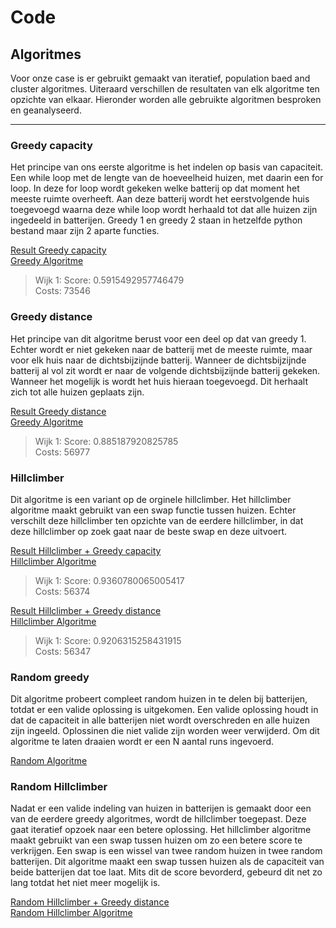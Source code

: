 # Code
## Algoritmes
Voor onze case is er gebruikt gemaakt van iteratief, population baed and cluster
algoritmes. Uiteraard verschillen de resultaten van elk algoritme ten opzichte
van elkaar. Hieronder worden alle gebruikte algoritmen besproken en geanalyseerd.

---
### Greedy capacity
Het principe van ons eerste algoritme is het indelen op basis van capaciteit.
Een while loop met de lengte van de hoeveelheid huizen, met daarin een for loop.
In deze for loop wordt gekeken welke batterij op dat moment het meeste ruimte
overheeft. Aan deze batterij wordt het eerstvolgende huis toegevoegd waarna
deze while loop wordt herhaald tot dat alle huizen zijn ingedeeld in batterijen.
Greedy 1 en greedy 2 staan in hetzelfde python bestand maar zijn 2 aparte
functies.  


[Result Greedy capacity](/resultaten/Images/Greedy1.png "Hyperlink")  
[Greedy Algoritme](/code/algorithmes/greedy.py "Hyperlink")

> Wijk 1:
> Score: 0.5915492957746479  
> Costs: 73546


### Greedy distance
Het principe van dit algoritme berust voor een deel op dat van greedy 1.
Echter wordt er niet gekeken naar de batterij met de meeste ruimte, maar voor
elk huis naar de dichtsbijzijnde batterij. Wanneer de dichtsbijzijnde batterij
al vol zit wordt er naar de volgende dichtsbijzijnde batterij gekeken. Wanneer
het mogelijk is wordt het huis hieraan toegevoegd. Dit herhaalt zich tot alle
huizen geplaats zijn.  

[Result Greedy distance](/resultaten/Images/Greedy_2.png "Hyperlink")  
[Greedy Algoritme](/code/algorithmes/greedy.py "Hyperlink")

> Wijk 1:
> Score: 0.885187920825785   
> Costs: 56977


### Hillclimber
Dit algoritme is een variant op de orginele hillclimber. Het hillclimber
algoritme maakt gebruikt van een swap functie tussen huizen. Echter verschilt
deze hillclimber ten opzichte van de eerdere hillclimber, in dat deze
hillclimber op zoek gaat naar de beste swap en deze uitvoert.


[Result Hillclimber + Greedy capacity](/resultaten/Images/Greedy1+Hillclimber2.png "Hyperlink")  
[Hillclimber Algoritme](/code/algorithmes/hillclimber.py "Hyperlink")

> Wijk 1:
> Score: 0.9360780065005417  
> Costs: 56374

[Result Hillclimber + Greedy distance](/resultaten/Images/greedy_2+hillclimber.png "Hyperlink")  
[Hillclimber Algoritme](/code/algorithmes/hillclimber.py "Hyperlink")

> Wijk 1:
> Score: 0.9206315258431915  
> Costs: 56347


### Random greedy
Dit algoritme probeert compleet random huizen in te delen bij batterijen,
totdat er een valide oplossing is uitgekomen. Een valide oplossing houdt in dat
de capaciteit in alle batterijen niet wordt overschreden en alle huizen zijn
ingeeld. Oplossinen die niet valide zijn worden weer verwijderd. Om dit
algoritme te laten draaien wordt er een N aantal runs ingevoerd.  

[Random Algoritme](/code/algorithmes/random_greedy.py "Hyperlink")


### Random Hillclimber
Nadat er een valide indeling van huizen in batterijen is gemaakt door een van
de eerdere greedy algoritmes, wordt de hillclimber toegepast. Deze gaat
iteratief opzoek naar een betere oplossing. Het hillclimber algoritme maakt
gebruikt van een swap tussen huizen om zo een betere score te verkrijgen.
Een swap is een wissel van twee random huizen in twee random batterijen.
Dit algoritme maakt een swap tussen huizen als de capaciteit van beide
batterijen dat toe laat. Mits dit de score bevorderd, gebeurd dit net zo lang
totdat het niet meer mogelijk is.

[Random Hillclimber + Greedy distance](/resultaten/Images/greedy_2+randomhillclimber.png "Hyperlink")  
[Random Hillclimber Algoritme](/code/algorithmes/randomHillclimber.py "Hyperlink")
